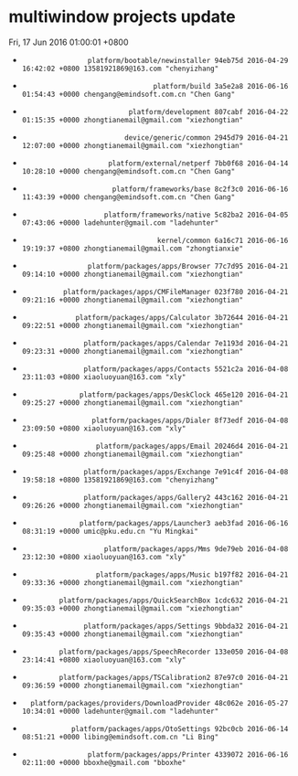 # multiwindow projects update
Fri, 17 Jun 2016 01:00:01 +0800
-                     platform/bootable/newinstaller 94eb75d 2016-04-29 16:42:02 +0800 13581921869@163.com "chenyizhang" 
-                                     platform/build 3a5e2a8 2016-06-16 01:54:43 +0000 chengang@emindsoft.com.cn "Chen Gang" 
-                               platform/development 807cabf 2016-04-22 01:15:35 +0000 zhongtianemail@gmail.com "xiezhongtian" 
-                              device/generic/common 2945d79 2016-04-21 12:07:00 +0000 zhongtianemail@gmail.com "xiezhongtian" 
-                          platform/external/netperf 7bb0f68 2016-04-14 10:28:10 +0000 chengang@emindsoft.com.cn "Chen Gang" 
-                           platform/frameworks/base 8c2f3c0 2016-06-16 11:43:39 +0000 chengang@emindsoft.com.cn "Chen Gang" 
-                         platform/frameworks/native 5c82ba2 2016-04-05 07:43:06 +0000 ladehunter@gmail.com "ladehunter" 
-                                      kernel/common 6a16c71 2016-06-16 19:19:37 +0800 zhongtianemail@gmail.com "zhongtianxie" 
-                     platform/packages/apps/Browser 77c7d95 2016-04-21 09:14:10 +0000 zhongtianemail@gmail.com "xiezhongtian" 
-               platform/packages/apps/CMFileManager 023f780 2016-04-21 09:21:16 +0000 zhongtianemail@gmail.com "xiezhongtian" 
-                  platform/packages/apps/Calculator 3b72644 2016-04-21 09:22:51 +0000 zhongtianemail@gmail.com "xiezhongtian" 
-                    platform/packages/apps/Calendar 7e1193d 2016-04-21 09:23:31 +0000 zhongtianemail@gmail.com "xiezhongtian" 
-                    platform/packages/apps/Contacts 5521c2a 2016-04-08 23:11:03 +0800 xiaoluoyuan@163.com "xly" 
-                   platform/packages/apps/DeskClock 465e120 2016-04-21 09:25:27 +0000 zhongtianemail@gmail.com "xiezhongtian" 
-                      platform/packages/apps/Dialer 8f73edf 2016-04-08 23:09:50 +0800 xiaoluoyuan@163.com "xly" 
-                       platform/packages/apps/Email 20246d4 2016-04-21 09:25:48 +0000 zhongtianemail@gmail.com "xiezhongtian" 
-                    platform/packages/apps/Exchange 7e91c4f 2016-04-08 19:58:18 +0800 13581921869@163.com "chenyizhang" 
-                    platform/packages/apps/Gallery2 443c162 2016-04-21 09:26:26 +0000 zhongtianemail@gmail.com "xiezhongtian" 
-                   platform/packages/apps/Launcher3 aeb3fad 2016-06-16 08:31:19 +0000 umic@pku.edu.cn "Yu Mingkai" 
-                         platform/packages/apps/Mms 9de79eb 2016-04-08 23:12:30 +0800 xiaoluoyuan@163.com "xly" 
-                       platform/packages/apps/Music b197f82 2016-04-21 09:33:36 +0000 zhongtianemail@gmail.com "xiezhongtian" 
-              platform/packages/apps/QuickSearchBox 1cdc632 2016-04-21 09:35:03 +0000 zhongtianemail@gmail.com "xiezhongtian" 
-                    platform/packages/apps/Settings 9bbda32 2016-04-21 09:35:43 +0000 zhongtianemail@gmail.com "xiezhongtian" 
-              platform/packages/apps/SpeechRecorder 133e050 2016-04-08 23:14:41 +0800 xiaoluoyuan@163.com "xly" 
-              platform/packages/apps/TSCalibration2 87e97c0 2016-04-21 09:36:59 +0000 zhongtianemail@gmail.com "xiezhongtian" 
-       platform/packages/providers/DownloadProvider 48c062e 2016-05-27 10:34:01 +0000 ladehunter@gmail.com "ladehunter" 
-                 platform/packages/apps/OtoSettings 92bc0cb 2016-06-14 08:51:21 +0000 libing@emindsoft.com.cn "Li Bing" 
-                     platform/packages/apps/Printer 4339072 2016-06-16 02:11:00 +0000 bboxhe@gmail.com "bboxhe" 
